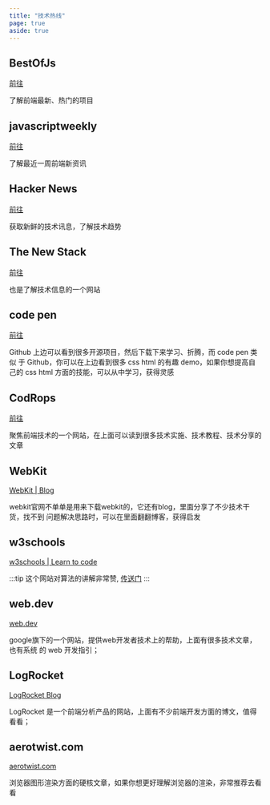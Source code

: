 ```yaml
---
title: "技术热线"
page: true
aside: true
---
```


## BestOfJs

[前往](https://bestofjs.org)

<LoadingPreviewCard url="https://bestofjs.org" />

了解前端最新、热门的项目

## javascriptweekly

[前往](https://javascriptweekly.com)

<LoadingPreviewCard url="https://javascriptweekly.com" />

了解最近一周前端新资讯

## Hacker News

[前往](https://thehackernews.com)

<LoadingPreviewCard url="https://thehackernews.com" />

获取新鲜的技术讯息，了解技术趋势

## The New Stack

[前往](https://thenewstack.io)

<LoadingPreviewCard url="https://thenewstack.io" />

也是了解技术信息的一个网站

## code pen

[前往](https://codepen.io/trending)

<LoadingPreviewCard url="https://codepen.io/trending" />

Github 上边可以看到很多开源项目，然后下载下来学习、折腾，而 code pen 类似
于 Github，你可以在上边看到很多 css html 的有趣 demo，如果你想提高自己的
css html 方面的技能，可以从中学习，获得灵感

## CodRops

[前往](https://tympanus.net/codrops/)

<LoadingPreviewCard url="https://tympanus.net/codrops/" />

聚焦前端技术的一个网站，在上面可以读到很多技术实施、技术教程、技术分享的文章


## WebKit
[WebKit | Blog](https://webkit.org/blog/)

<LoadingPreviewCard url="https://webkit.org/blog/" />

webkit官网不单单是用来下载webkit的，它还有blog，里面分享了不少技术干货，找不到
问题解决思路时，可以在里面翻翻博客，获得启发


## w3schools
[w3schools | Learn to code](https://www.w3schools.com/)

<LoadingPreviewCard url="https://www.w3schools.com/" />

:::tip <TipIcon />
这个网站对算法的讲解非常赞, [传送门](https://www.w3schools.com/dsa/dsa_algo_graphs_dijkstra.php)
:::

## web.dev
[web.dev](https://web.dev/)

<LoadingPreviewCard url="https://web.dev/" />

google旗下的一个网站，提供web开发者技术上的帮助，上面有很多技术文章，也有系统
的 web 开发指引；


## LogRocket
[LogRocket Blog](https://blog.logrocket.com/dev/)

<LoadingPreviewCard url="https://blog.logrocket.com/dev/" />

LogRocket 是一个前端分析产品的网站，上面有不少前端开发方面的博文，值得看看；


## aerotwist.com
[aerotwist.com](https://aerotwist.com/)

<LoadingPreviewCard url="https://aerotwist.com/" />

浏览器图形渲染方面的硬核文章，如果你想更好理解浏览器的渲染，非常推荐去看看



<Giscus />
